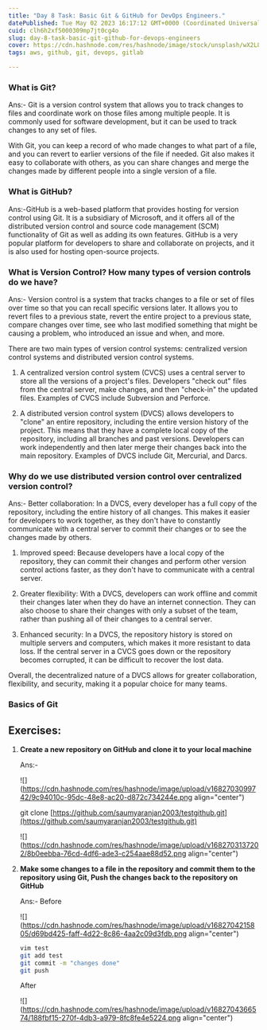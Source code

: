 ```yaml
---
title: "Day 8 Task: Basic Git & GitHub for DevOps Engineers."
datePublished: Tue May 02 2023 16:17:12 GMT+0000 (Coordinated Universal Time)
cuid: clh6h2xf5000309mp7jt0cg4o
slug: day-8-task-basic-git-github-for-devops-engineers
cover: https://cdn.hashnode.com/res/hashnode/image/stock/unsplash/wX2L8L-fGeA/upload/e53b283a18f11961293fe47b39f79818.jpeg
tags: aws, github, git, devops, gitlab

---
```


### What is Git?

Ans:- Git is a version control system that allows you to track changes to files and coordinate work on those files among multiple people. It is commonly used for software development, but it can be used to track changes to any set of files.

With Git, you can keep a record of who made changes to what part of a file, and you can revert to earlier versions of the file if needed. Git also makes it easy to collaborate with others, as you can share changes and merge the changes made by different people into a single version of a file.

### What is GitHub?

Ans:-GitHub is a web-based platform that provides hosting for version control using Git. It is a subsidiary of Microsoft, and it offers all of the distributed version control and source code management (SCM) functionality of Git as well as adding its own features. GitHub is a very popular platform for developers to share and collaborate on projects, and it is also used for hosting open-source projects.

### What is Version Control? How many types of version controls do we have?

Ans:- Version control is a system that tracks changes to a file or set of files over time so that you can recall specific versions later. It allows you to revert files to a previous state, revert the entire project to a previous state, compare changes over time, see who last modified something that might be causing a problem, who introduced an issue and when, and more.

There are two main types of version control systems: centralized version control systems and distributed version control systems.

1. A centralized version control system (CVCS) uses a central server to store all the versions of a project's files. Developers "check out" files from the central server, make changes, and then "check-in" the updated files. Examples of CVCS include Subversion and Perforce.
    
2. A distributed version control system (DVCS) allows developers to "clone" an entire repository, including the entire version history of the project. This means that they have a complete local copy of the repository, including all branches and past versions. Developers can work independently and then later merge their changes back into the main repository. Examples of DVCS include Git, Mercurial, and Darcs.
    

### Why do we use distributed version control over centralized version control?

Ans:- Better collaboration: In a DVCS, every developer has a full copy of the repository, including the entire history of all changes. This makes it easier for developers to work together, as they don't have to constantly communicate with a central server to commit their changes or to see the changes made by others.

1. Improved speed: Because developers have a local copy of the repository, they can commit their changes and perform other version control actions faster, as they don't have to communicate with a central server.
    
2. Greater flexibility: With a DVCS, developers can work offline and commit their changes later when they do have an internet connection. They can also choose to share their changes with only a subset of the team, rather than pushing all of their changes to a central server.
    
3. Enhanced security: In a DVCS, the repository history is stored on multiple servers and computers, which makes it more resistant to data loss. If the central server in a CVCS goes down or the repository becomes corrupted, it can be difficult to recover the lost data.
    

Overall, the decentralized nature of a DVCS allows for greater collaboration, flexibility, and security, making it a popular choice for many teams.

### **Basics of Git**

## Exercises:

1. **Create a new repository on GitHub and clone it to your local machine**
    
    Ans:-
    
    ![](https://cdn.hashnode.com/res/hashnode/image/upload/v1682703099742/9c94010c-95dc-48e8-ac20-d872c734244e.png align="center")
    
    git clone [https://github.com/saumyaranjan2003/testgithub.git](https://github.com/saumyaranjan2003/testgithub.git)
    
    ![](https://cdn.hashnode.com/res/hashnode/image/upload/v1682703137202/8b0eebba-76cd-4df6-ade3-c254aae88d52.png align="center")
    
2. **Make some changes to a file in the repository and commit them to the repository using Git, Push the changes back to the repository on GitHub**
    
    Ans:- Before
    
    ![](https://cdn.hashnode.com/res/hashnode/image/upload/v1682704215805/d69bd425-faff-4d22-8c86-4aa2c09d3fdb.png align="center")
    
    ```bash
    vim test
    git add test
    git commit -m "changes done"
    git push
    ```
    
    After
    
    ![](https://cdn.hashnode.com/res/hashnode/image/upload/v1682704366574/188fbf15-270f-4db3-a979-8fc8fe4e5224.png align="center")